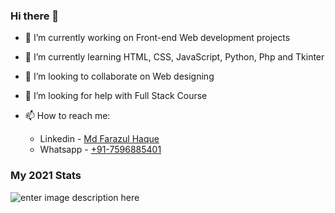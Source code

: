 ### Hi there 👋

  
  

- 🔭 I’m currently working on Front-end Web development projects

- 🌱 I’m currently learning HTML, CSS, JavaScript, Python, Php and Tkinter

- 👯 I’m looking to collaborate on Web designing

- 🤔 I’m looking for help with Full Stack Course

- 📫 How to reach me: 
	- Linkedin - [Md Farazul Haque](https://www.linkedin.com/in/md-farazul-haque-b42200127/) 
	-  Whatsapp - [+91-7596885401](https://api.whatsapp.com/send?phone=917596885401&amp;text=Hi%20there!%20I%20have%20a%20question%20:%29)
	

### My 2021 Stats
![enter image description here](https://github-readme-stats.vercel.app/api?username=Farazulhaque&&show_icons=true&title_color=D3FFCE&icon_color=bb2acf&text_color=F0F8FF&bg_color=3E0212)

